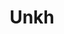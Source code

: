 ---
pid: ch998
title: Unkh
location_transcription: City Hall
coordinates: "[-75.163690812546, 39.952037570388]"
zipcode: '19193'
gen_neighborhood: 
neighborhood: 'Chinatown, Washington Square West, Avenue of The Arts, Midtown Village '
outside_phl: 'Philadelphia PA '
age: '22'
age_range: 20-29
instagram: 
image_file_name: ch_998.jpg
proposal_transcription: 
topic: Business,Religion
topic_summary: 0, 0
type: Sculpture Statue
keywords_other: "$, Ankh, Money"
credit: Daniel Tuche
image_labels: 
twitter: 
facebook: 
permalink: "/monuments/ch998/"
layout: item-page
---